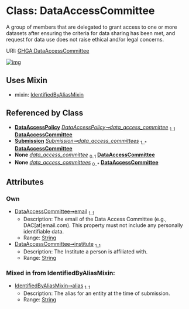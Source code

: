 
# Class: DataAccessCommittee


A group of members that are delegated to grant access to one or more datasets after ensuring the criteria for data sharing has been met,  and request for data use does not raise ethical and/or legal concerns.

URI: [GHGA:DataAccessCommittee](https://w3id.org/GHGA/DataAccessCommittee)


[![img](https://yuml.me/diagram/nofunky;dir:TB/class/[Submission],[IdentifiedByAliasMixin],[DataAccessPolicy],[DataAccessPolicy]-%20data_access_committee%201..1>[DataAccessCommittee&#124;email:string;institute:string;alias:string],[Submission]++-%20data_access_committees%201..*>[DataAccessCommittee],[DataAccessPolicy]-%20data_access_committee(i)%200..1>[DataAccessCommittee],[Submission]-%20data_access_committees(i)%200..*>[DataAccessCommittee],[DataAccessCommittee]uses%20-.->[IdentifiedByAliasMixin])](https://yuml.me/diagram/nofunky;dir:TB/class/[Submission],[IdentifiedByAliasMixin],[DataAccessPolicy],[DataAccessPolicy]-%20data_access_committee%201..1>[DataAccessCommittee&#124;email:string;institute:string;alias:string],[Submission]++-%20data_access_committees%201..*>[DataAccessCommittee],[DataAccessPolicy]-%20data_access_committee(i)%200..1>[DataAccessCommittee],[Submission]-%20data_access_committees(i)%200..*>[DataAccessCommittee],[DataAccessCommittee]uses%20-.->[IdentifiedByAliasMixin])

## Uses Mixin

 *  mixin: [IdentifiedByAliasMixin](IdentifiedByAliasMixin.md)

## Referenced by Class

 *  **[DataAccessPolicy](DataAccessPolicy.md)** *[DataAccessPolicy➞data_access_committee](DataAccessPolicy_data_access_committee.md)*  <sub>1..1</sub>  **[DataAccessCommittee](DataAccessCommittee.md)**
 *  **[Submission](Submission.md)** *[Submission➞data_access_committees](Submission_data_access_committees.md)*  <sub>1..\*</sub>  **[DataAccessCommittee](DataAccessCommittee.md)**
 *  **None** *[data_access_committee](data_access_committee.md)*  <sub>0..1</sub>  **[DataAccessCommittee](DataAccessCommittee.md)**
 *  **None** *[data_access_committees](data_access_committees.md)*  <sub>0..\*</sub>  **[DataAccessCommittee](DataAccessCommittee.md)**

## Attributes


### Own

 * [DataAccessCommittee➞email](DataAccessCommittee_email.md)  <sub>1..1</sub>
     * Description: The email of the Data Access Committee (e.g., DAC[at]email.com). This property must not include any personally identifiable data.
     * Range: [String](types/String.md)
 * [DataAccessCommittee➞institute](DataAccessCommittee_institute.md)  <sub>1..1</sub>
     * Description: The Institute a person is affiliated with.
     * Range: [String](types/String.md)

### Mixed in from IdentifiedByAliasMixin:

 * [IdentifiedByAliasMixin➞alias](IdentifiedByAliasMixin_alias.md)  <sub>1..1</sub>
     * Description: The alias for an entity at the time of submission.
     * Range: [String](types/String.md)
